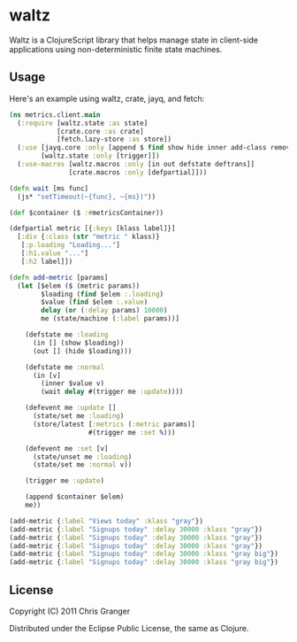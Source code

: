 # waltz

Waltz is a ClojureScript library that helps manage state in client-side applications using
non-deterministic finite state machines.

## Usage

Here's an example using waltz, crate, jayq, and fetch:

```clojure
(ns metrics.client.main
  (:require [waltz.state :as state]
            [crate.core :as crate]
            [fetch.lazy-store :as store])
  (:use [jayq.core :only [append $ find show hide inner add-class remove-class]]
        [waltz.state :only [trigger]])
  (:use-macros [waltz.macros :only [in out defstate deftrans]]
               [crate.macros :only [defpartial]]))

(defn wait [ms func]
  (js* "setTimeout(~{func}, ~{ms})"))

(def $container ($ :#metricsContainer))

(defpartial metric [{:keys [klass label]}]
  [:div {:class (str "metric " klass)}
   [:p.loading "Loading..."]
   [:h1.value "..."]
   [:h2 label]])

(defn add-metric [params]
  (let [$elem ($ (metric params))
        $loading (find $elem :.loading)
        $value (find $elem :.value)
        delay (or (:delay params) 10000)
        me (state/machine (:label params))]

    (defstate me :loading
      (in [] (show $loading))
      (out [] (hide $loading)))

    (defstate me :normal
      (in [v]
        (inner $value v)
        (wait delay #(trigger me :update))))

    (defevent me :update []
      (state/set me :loading)
      (store/latest [:metrics (:metric params)]
                    #(trigger me :set %)))

    (defevent me :set [v]
      (state/unset me :loading)
      (state/set me :normal v))

    (trigger me :update)

    (append $container $elem)
    me))

(add-metric {:label "Views today" :klass "gray"})
(add-metric {:label "Signups today" :delay 30000 :klass "gray"})
(add-metric {:label "Signups today" :delay 30000 :klass "gray"})
(add-metric {:label "Signups today" :delay 30000 :klass "gray"})
(add-metric {:label "Signups today" :delay 30000 :klass "gray big"})
(add-metric {:label "Signups today" :delay 30000 :klass "gray big"})
```

## License

Copyright (C) 2011 Chris Granger

Distributed under the Eclipse Public License, the same as Clojure.
